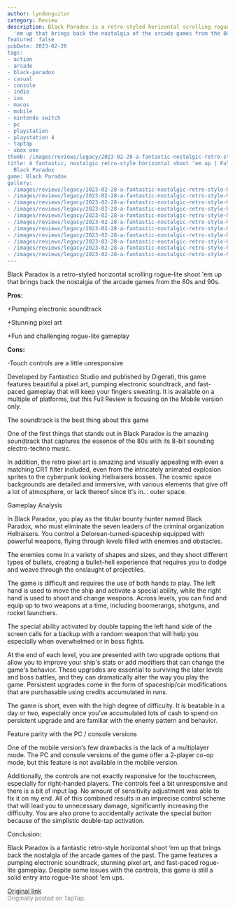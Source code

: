 ```yaml
---
author: lyndonguitar
category: Review
description: Black Paradox is a retro-styled horizontal scrolling rogue-lite shoot
  'em up that brings back the nostalgia of the arcade games from the 80s and 90s.
featured: false
pubDate: 2023-02-28
tags:
- action
- arcade
- black-paradox
- casual
- console
- indie
- ios
- macos
- mobile
- nintendo switch
- pc
- playstation
- playstation 4
- taptap
- xbox one
thumb: /images/reviews/legacy/2023-02-28-a-fantastic-nostalgic-retro-style-horizontal-shoot-em-up--full-review---black-paradox-0.avif
title: A fantastic, nostalgic retro-style horizontal shoot ‘em up | Full Review -
  Black Paradox
game: Black Paradox
gallery:
- /images/reviews/legacy/2023-02-28-a-fantastic-nostalgic-retro-style-horizontal-shoot-em-up--full-review---black-paradox-0.avif
- /images/reviews/legacy/2023-02-28-a-fantastic-nostalgic-retro-style-horizontal-shoot-em-up--full-review---black-paradox-1.avif
- /images/reviews/legacy/2023-02-28-a-fantastic-nostalgic-retro-style-horizontal-shoot-em-up--full-review---black-paradox-2.avif
- /images/reviews/legacy/2023-02-28-a-fantastic-nostalgic-retro-style-horizontal-shoot-em-up--full-review---black-paradox-3.avif
- /images/reviews/legacy/2023-02-28-a-fantastic-nostalgic-retro-style-horizontal-shoot-em-up--full-review---black-paradox-4.avif
- /images/reviews/legacy/2023-02-28-a-fantastic-nostalgic-retro-style-horizontal-shoot-em-up--full-review---black-paradox-5.avif
- /images/reviews/legacy/2023-02-28-a-fantastic-nostalgic-retro-style-horizontal-shoot-em-up--full-review---black-paradox-6.avif
- /images/reviews/legacy/2023-02-28-a-fantastic-nostalgic-retro-style-horizontal-shoot-em-up--full-review---black-paradox-7.avif
- /images/reviews/legacy/2023-02-28-a-fantastic-nostalgic-retro-style-horizontal-shoot-em-up--full-review---black-paradox-8.avif
- /images/reviews/legacy/2023-02-28-a-fantastic-nostalgic-retro-style-horizontal-shoot-em-up--full-review---black-paradox-9.avif
- /images/reviews/legacy/2023-02-28-a-fantastic-nostalgic-retro-style-horizontal-shoot-em-up--full-review---black-paradox-10.avif
---
```

Black Paradox is a retro-styled horizontal scrolling rogue-lite shoot 'em up that brings back the nostalgia of the arcade games from the 80s and 90s.


**Pros:**


+Pumping electronic soundtrack

+Stunning pixel art

+Fun and challenging rogue-lite gameplay


**Cons:**


-Touch controls are a little unresponsive

Developed by Fantastico Studio and published by Digerati, this game features beautiful a pixel art, pumping electronic soundtrack, and fast-paced gameplay that will keep your fingers sweating. It is available on a multiple of platforms, but this Full Review is focusing on the Mobile version only.

The soundtrack is the best thing about this game

One of the first things that stands out in Black Paradox is the amazing soundtrack that captures the essence of the 80s with its 8-bit sounding electro-techno music.

In addition, the retro pixel art is amazing and visually appealing with even a matching CRT filter included, even from the intricately animated explosion sprites to the cyberpunk looking Hellraisers bosses. The cosmic space backgrounds are detailed and immersive, with various elements that give off a lot of atmosphere, or lack thereof since it's in… outer space.

Gameplay Analysis

In Black Paradox, you play as the titular bounty hunter named Black Paradox, who must eliminate the seven leaders of the criminal organization Hellraisers. You control a Delorean-turned-spaceship equipped with powerful weapons, flying through levels filled with enemies and obstacles.

The enemies come in a variety of shapes and sizes, and they shoot different types of bullets, creating a bullet-hell experience that requires you to dodge and weave through the onslaught of projectiles.

The game is difficult and requires the use of both hands to play. The left hand is used to move the ship and activate a special ability, while the right hand is used to shoot and change weapons. Across levels, you can find and equip up to two weapons at a time, including boomerangs, shotguns, and rocket launchers.

The special ability activated by double tapping the left hand side of the screen calls for a backup with a random weapon that will help you especially when overwhelmed or in boss fights.

At the end of each level, you are presented with two upgrade options that allow you to improve your ship's stats or add modifiers that can change the game's behavior. These upgrades are essential to surviving the later levels and boss battles, and they can dramatically alter the way you play the game. Persistent upgrades come in the form of spaceship/car modifications that are purchasable using credits accumulated in runs.

The game is short, even with the high degree of difficulty. It is beatable in a day or two, especially once you’ve accumulated lots of cash to spend on persistent upgrade and are familiar with the enemy pattern and behavior.

Feature parity with the PC / console versions

One of the mobile version’s few drawbacks is the lack of a multiplayer mode. The PC and console versions of the game offer a 2-player co-op mode, but this feature is not available in the mobile version.

Additionally, the controls are not exactly responsive for the touchscreen, especially for right-handed players. The controls feel a bit unresponsive and there is a bit of input lag. No amount of sensitivity adjustment was able to fix it on my end. All of this combined results in an imprecise control scheme that will lead you to unnecessary damage, significantly increasing the difficulty. You are also prone to accidentally activate the special button because of the simplistic double-tap activation.

Conclusion:

Black Paradox is a fantastic retro-style horizontal shoot ‘em up that brings back the nostalgia of the arcade games of the past. The game features a pumping electronic soundtrack, stunning pixel art, and fast-paced rogue-lite gameplay. Despite some issues with the controls, this game is still a solid entry into rogue-lite shoot 'em ups.

[Original link](https://www.taptap.io/post/4663625)<br><span style="font-size: 0.95em; color: #888;">Originally posted on TapTap.</span>